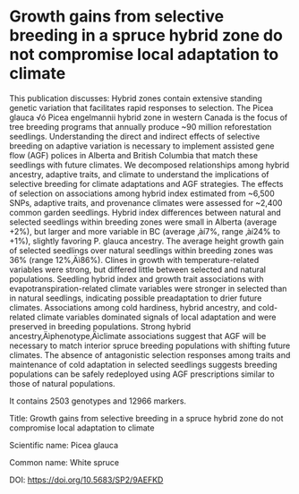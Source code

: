 # Growth gains from selective breeding in a spruce hybrid zone do not compromise local adaptation to climate

This publication discusses: Hybrid zones contain extensive standing genetic variation that facilitates rapid responses to selection. The Picea glauca √ó Picea engelmannii hybrid zone in western Canada is the focus of tree breeding programs that annually produce ~90 million reforestation seedlings. Understanding the direct and indirect effects of selective breeding on adaptive variation is necessary to implement assisted gene flow (AGF) polices in Alberta and British Columbia that match these seedlings with future climates. We decomposed relationships among hybrid ancestry, adaptive traits, and climate to understand the implications of selective breeding for climate adaptations and AGF strategies. The effects of selection on associations among hybrid index estimated from ~6,500 SNPs, adaptive traits, and provenance climates were assessed for ~2,400 common garden seedlings. Hybrid index differences between natural and selected seedlings within breeding zones were small in Alberta (average +2%), but larger and more variable in BC (average ‚àí7%, range ‚àí24% to +1%), slightly favoring P. glauca ancestry. The average height growth gain of selected seedlings over natural seedlings within breeding zones was 36% (range 12%‚Äì86%). Clines in growth with temperature-related variables were strong, but differed little between selected and natural populations. Seedling hybrid index and growth trait associations with evapotranspiration-related climate variables were stronger in selected than in natural seedlings, indicating possible preadaptation to drier future climates. Associations among cold hardiness, hybrid ancestry, and cold-related climate variables dominated signals of local adaptation and were preserved in breeding populations. Strong hybrid ancestry‚Äìphenotype‚Äìclimate associations suggest that AGF will be necessary to match interior spruce breeding populations with shifting future climates. The absence of antagonistic selection responses among traits and maintenance of cold adaptation in selected seedlings suggests breeding populations can be safely redeployed using AGF prescriptions similar to those of natural populations.

It contains 2503 genotypes and 12966 markers.

Title: Growth gains from selective breeding in a spruce hybrid zone do not compromise local adaptation to climate

Scientific name: Picea glauca

Common name: White spruce

DOI: https://doi.org/10.5683/SP2/9AEFKD


